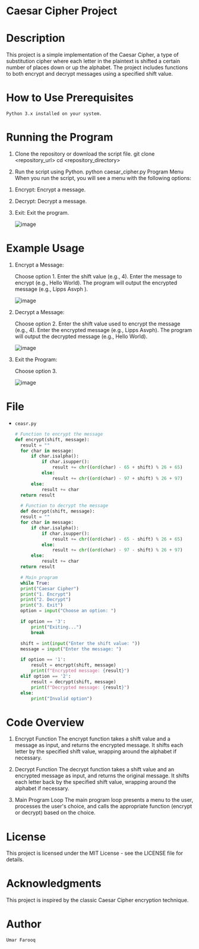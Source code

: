 # Caesar Cipher Project

# Description

This project is a simple implementation of the Caesar Cipher, a type of substitution cipher where each letter in the plaintext is shifted a certain number of places down or up the alphabet. The project includes functions to both encrypt and decrypt messages using a specified shift value.

# How to Use  Prerequisites

`Python 3.x installed on your system.`

# Running the Program

1. Clone the repository or download the script file.
git clone <repository_url>
cd <repository_directory>

2. Run the script using Python.
python caesar_cipher.py
Program Menu
When you run the script, you will see a menu with the following options:

1) Encrypt: Encrypt a message.

2) Decrypt: Decrypt a message.

3) Exit: Exit the program.
   
      ![image](https://github.com/umarfarooq003/PRODIGY-CS-1/assets/174965538/c8e400e8-10ac-4451-a79a-ecbd1e5be1a4)

# Example Usage
1. Encrypt a Message:
   
   Choose option 1.
   Enter the shift value (e.g., 4).
   Enter the message to encrypt (e.g., Hello World).
   The program will output the encrypted message (e.g., Lipps Asvph ).

    ![image](https://github.com/umarfarooq003/PRODIGY-CS-1/assets/174965538/7358a36a-44f2-4fa8-8c1c-13f969ecbf0e)

2. Decrypt a Message:
   
   Choose option 2.
   Enter the shift value used to encrypt the message (e.g., 4).
   Enter the encrypted message (e.g., Lipps Asvph).
   The program will output the decrypted message (e.g., Hello World).

    ![image](https://github.com/umarfarooq003/PRODIGY-CS-1/assets/174965538/3bf102ed-2151-428c-bbfa-1fafcbf80889)

3. Exit the Program:
   
   Choose option 3.

    ![image](https://github.com/umarfarooq003/PRODIGY-CS-1/assets/174965538/aaa67c44-7365-4e45-8a79-3917b3c873c9)

# File
- `ceasr.py`
  ```python
  # Function to encrypt the message
  def encrypt(shift, message):
    result = ""
    for char in message:
        if char.isalpha():
            if char.isupper():
                result += chr((ord(char) - 65 + shift) % 26 + 65)
            else:
                result += chr((ord(char) - 97 + shift) % 26 + 97)
        else:
            result += char
    return result

    # Function to decrypt the message
    def decrypt(shift, message):
    result = ""
    for char in message:
        if char.isalpha():
            if char.isupper():
                result += chr((ord(char) - 65 - shift) % 26 + 65)
            else:
                result += chr((ord(char) - 97 - shift) % 26 + 97)
        else:
            result += char
    return result

    # Main program
    while True:
    print("Caesar Cipher")
    print("1. Encrypt")
    print("2. Decrypt")
    print("3. Exit")
    option = input("Choose an option: ")

    if option == '3':
        print("Exiting...")
        break

    shift = int(input("Enter the shift value: "))
    message = input("Enter the message: ")

    if option == '1':
        result = encrypt(shift, message)
        print(f"Encrypted message: {result}")
    elif option == '2':
        result = decrypt(shift, message)
        print(f"Decrypted message: {result}")
    else:
        print("Invalid option")
  ```

# Code Overview

1) Encrypt Function
The encrypt function takes a shift value and a message as input, and returns the encrypted message. It shifts each letter by the specified shift value, wrapping around the alphabet if necessary.

2) Decrypt Function
The decrypt function takes a shift value and an encrypted message as input, and returns the original message. It shifts each letter back by the specified shift value, wrapping around the alphabet if necessary.

3) Main Program Loop
The main program loop presents a menu to the user, processes the user's choice, and calls the appropriate function (encrypt or decrypt) based on the choice.

# License
This project is licensed under the MIT License - see the LICENSE file for details.

# Acknowledgments
This project is inspired by the classic Caesar Cipher encryption technique.
# Author 
`Umar Farooq`
